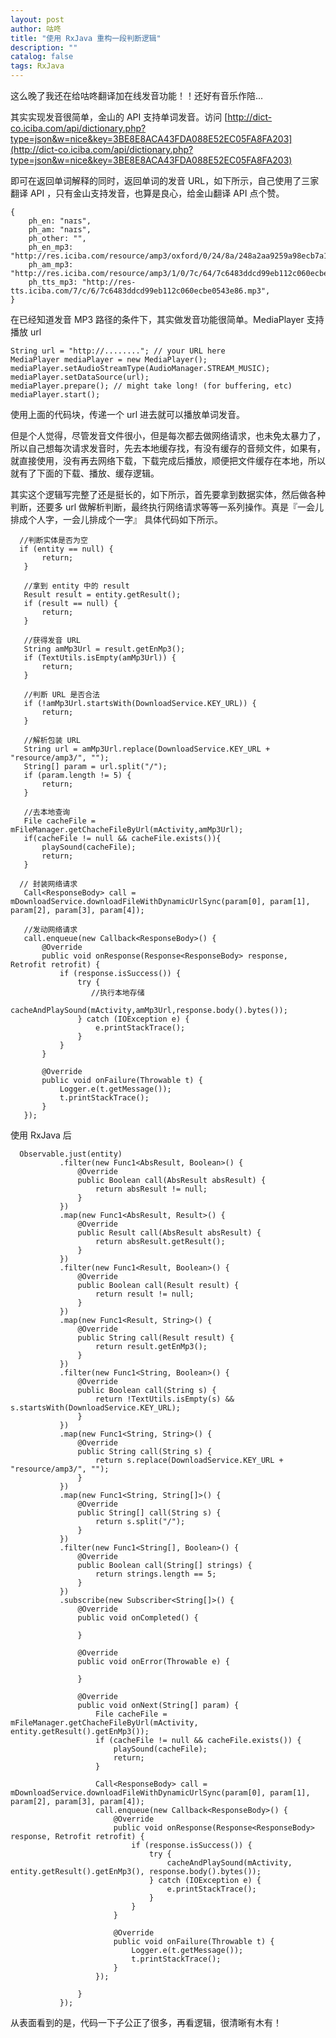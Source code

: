 ```yaml
---
layout: post
author: 咕咚
title: "使用 RxJava 重构一段判断逻辑"
description: ""
catalog: false
tags: RxJava
---
```


这么晚了我还在给咕咚翻译加在线发音功能！！还好有音乐作陪...

其实实现发音很简单，金山的 API 支持单词发音。访问 [http://dict-co.iciba.com/api/dictionary.php?type=json&w=nice&key=3BE8E8ACA43FDA088E52EC05FA8FA203](http://dict-co.iciba.com/api/dictionary.php?type=json&w=nice&key=3BE8E8ACA43FDA088E52EC05FA8FA203)

即可在返回单词解释的同时，返回单词的发音 URL，如下所示，自己使用了三家翻译 API ，只有金山支持发音，也算是良心，给金山翻译 API 点个赞。

    {
        ph_en: "naɪs",
        ph_am: "naɪs",
        ph_other: "",
        ph_en_mp3: "http://res.iciba.com/resource/amp3/oxford/0/24/8a/248a2aa9259a98ecb7a1ff677a0feed2.mp3",
        ph_am_mp3: "http://res.iciba.com/resource/amp3/1/0/7c/64/7c6483ddcd99eb112c060ecbe0543e86.mp3",
        ph_tts_mp3: "http://res-tts.iciba.com/7/c/6/7c6483ddcd99eb112c060ecbe0543e86.mp3",
    }

在已经知道发音 MP3 路径的条件下，其实做发音功能很简单。MediaPlayer 支持播放 url

    String url = "http://........"; // your URL here
    MediaPlayer mediaPlayer = new MediaPlayer();
    mediaPlayer.setAudioStreamType(AudioManager.STREAM_MUSIC);
    mediaPlayer.setDataSource(url);
    mediaPlayer.prepare(); // might take long! (for buffering, etc)
    mediaPlayer.start();

使用上面的代码块，传递一个 url 进去就可以播放单词发音。

但是个人觉得，尽管发音文件很小，但是每次都去做网络请求，也未免太暴力了，所以自己想每次请求发音时，先去本地缓存找，有没有缓存的音频文件，如果有，就直接使用，没有再去网络下载，下载完成后播放，顺便把文件缓存在本地，所以就有了下面的下载、播放、缓存逻辑。

其实这个逻辑写完整了还是挺长的，如下所示，首先要拿到数据实体，然后做各种判断，还要多 url 做解析判断，最终执行网络请求等等一系列操作。真是『一会儿排成个人字，一会儿排成个一字』 具体代码如下所示。


      //判断实体是否为空
      if (entity == null) {
           return;
       }

       //拿到 entity 中的 result
       Result result = entity.getResult();
       if (result == null) {
           return;
       }

       //获得发音 URL
       String amMp3Url = result.getEnMp3();
       if (TextUtils.isEmpty(amMp3Url)) {
           return;
       }

       //判断 URL 是否合法
       if (!amMp3Url.startsWith(DownloadService.KEY_URL)) {
           return;
       }

       //解析包装 URL
       String url = amMp3Url.replace(DownloadService.KEY_URL + "resource/amp3/", "");
       String[] param = url.split("/");
       if (param.length != 5) {
           return;
       }

       //去本地查询
       File cacheFile = mFileManager.getChacheFileByUrl(mActivity,amMp3Url);
       if(cacheFile != null && cacheFile.exists()){
           playSound(cacheFile);
           return;
       }

      // 封装网络请求
       Call<ResponseBody> call = mDownloadService.downloadFileWithDynamicUrlSync(param[0], param[1], param[2], param[3], param[4]);

       //发动网络请求
       call.enqueue(new Callback<ResponseBody>() {
           @Override
           public void onResponse(Response<ResponseBody> response, Retrofit retrofit) {
               if (response.isSuccess()) {
                   try {
                      //执行本地存储
                       cacheAndPlaySound(mActivity,amMp3Url,response.body().bytes());
                   } catch (IOException e) {
                       e.printStackTrace();
                   }
               }
           }

           @Override
           public void onFailure(Throwable t) {
               Logger.e(t.getMessage());
               t.printStackTrace();
           }
       });     


使用 RxJava 后

      Observable.just(entity)
               .filter(new Func1<AbsResult, Boolean>() {
                   @Override
                   public Boolean call(AbsResult absResult) {
                       return absResult != null;
                   }
               })
               .map(new Func1<AbsResult, Result>() {
                   @Override
                   public Result call(AbsResult absResult) {
                       return absResult.getResult();
                   }
               })
               .filter(new Func1<Result, Boolean>() {
                   @Override
                   public Boolean call(Result result) {
                       return result != null;
                   }
               })
               .map(new Func1<Result, String>() {
                   @Override
                   public String call(Result result) {
                       return result.getEnMp3();
                   }
               })
               .filter(new Func1<String, Boolean>() {
                   @Override
                   public Boolean call(String s) {
                       return !TextUtils.isEmpty(s) && s.startsWith(DownloadService.KEY_URL);
                   }
               })
               .map(new Func1<String, String>() {
                   @Override
                   public String call(String s) {
                       return s.replace(DownloadService.KEY_URL + "resource/amp3/", "");
                   }
               })
               .map(new Func1<String, String[]>() {
                   @Override
                   public String[] call(String s) {
                       return s.split("/");
                   }
               })
               .filter(new Func1<String[], Boolean>() {
                   @Override
                   public Boolean call(String[] strings) {
                       return strings.length == 5;
                   }
               })
               .subscribe(new Subscriber<String[]>() {
                   @Override
                   public void onCompleted() {

                   }

                   @Override
                   public void onError(Throwable e) {

                   }

                   @Override
                   public void onNext(String[] param) {
                       File cacheFile = mFileManager.getChacheFileByUrl(mActivity, entity.getResult().getEnMp3());
                       if (cacheFile != null && cacheFile.exists()) {
                           playSound(cacheFile);
                           return;
                       }

                       Call<ResponseBody> call = mDownloadService.downloadFileWithDynamicUrlSync(param[0], param[1], param[2], param[3], param[4]);
                       call.enqueue(new Callback<ResponseBody>() {
                           @Override
                           public void onResponse(Response<ResponseBody> response, Retrofit retrofit) {
                               if (response.isSuccess()) {
                                   try {
                                       cacheAndPlaySound(mActivity, entity.getResult().getEnMp3(), response.body().bytes());
                                   } catch (IOException e) {
                                       e.printStackTrace();
                                   }
                               }
                           }

                           @Override
                           public void onFailure(Throwable t) {
                               Logger.e(t.getMessage());
                               t.printStackTrace();
                           }
                       });

                   }
               });

从表面看到的是，代码一下子公正了很多，再看逻辑，很清晰有木有！               
